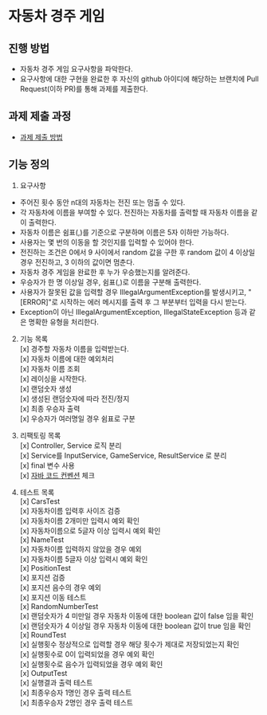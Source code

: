 # 자동차 경주 게임  
## 진행 방법  
* 자동차 경주 게임 요구사항을 파악한다.  
* 요구사항에 대한 구현을 완료한 후 자신의 github 아이디에 해당하는 브랜치에 Pull Request(이하 PR)를 통해 과제를 제출한다.  
  
## 과제 제출 과정  
* [과제 제출 방법](https://github.com/next-step/nextstep-docs/tree/master/precourse)  

## 기능 정의  
1. 요구사항  
- 주어진 횟수 동안 n대의 자동차는 전진 또는 멈출 수 있다.  
- 각 자동차에 이름을 부여할 수 있다. 전진하는 자동차를 출력할 때 자동차 이름을 같이 출력한다.  
- 자동차 이름은 쉼표(,)를 기준으로 구분하며 이름은 5자 이하만 가능하다.  
- 사용자는 몇 번의 이동을 할 것인지를 입력할 수 있어야 한다.  
- 전진하는 조건은 0에서 9 사이에서 random 값을 구한 후 random 값이 4 이상일 경우 전진하고, 3 이하의 값이면 멈춘다.  
- 자동차 경주 게임을 완료한 후 누가 우승했는지를 알려준다.  
- 우승자가 한 명 이상일 경우, 쉼표(,)로 이름을 구분해 출력한다.  
- 사용자가 잘못된 값을 입력할 경우 IllegalArgumentException를 발생시키고, "[ERROR]"로 시작하는 에러 메시지를 출력 후 그 부분부터 입력을 다시 받는다.  
- Exception이 아닌 IllegalArgumentException, IllegalStateException 등과 같은 명확한 유형을 처리한다.  
  
2. 기능 목록  
[x] 경주할 자동차 이름을 입력받는다.  
  [x] 자동차 이름에 대한 예외처리  
  [x] 자동차 이름 조회  
[x] 레이싱을 시작한다.  
  [x] 랜덤숫자 생성  
  [x] 생성된 랜덤숫자에 따라 전진/정지  
[x] 최종 우승자 출력  
  [x] 우승자가 여러명일 경우 쉼표로 구분  
  
3. 리팩토링 목록  
[x] Controller, Service 로직 분리  
[x] Service를 InputService, GameService, ResultService 로 분리  
[x] final 변수 사용  
[x] [자바 코드 컨벤션](https://google.github.io/styleguide/javaguide.html#s3.4.1-one-top-level-class) 체크  
  
4. 테스트 목록  
[x] CarsTest  
  [x] 자동차이름 입력후 사이즈 검증  
  [x] 자동차이름 2개미만 입력시 예외 확인  
  [x] 자동차이름으로 5글자 이상 입력시 예외 확인  
[x] NameTest  
  [x] 자동차이름 입력하지 않았을 경우 예외  
  [x] 자동차이름 5글자 이상 입력시 예외 확인  
[x] PositionTest  
  [x] 포지션 검증  
  [x] 포지션 음수의 경우 예외  
  [x] 포지션 이동 테스트  
[x] RandomNumberTest  
  [x] 랜덤숫자가 4 미만일 경우 자동차 이동에 대한 boolean 값이 false 임을 확인  
  [x] 랜덤숫자가 4 이상일 경우 자동차 이동에 대한 boolean 값이 true 임을 확인  
[x] RoundTest  
  [x] 실행횟수 정상적으로 입력할 경우 해당 횟수가 제대로 저장되었는지 확인  
  [x] 실행횟수로 0이 입력되었을 경우 예외 확인  
  [x] 실행횟수로 음수가 입력되었을 경우 예외 확인  
[x] OutputTest  
  [x] 실행결과 출력 테스트  
  [x] 최종우승자 1명인 경우 출력 테스트  
  [x] 최종우승자 2명인 경우 출력 테스트  
